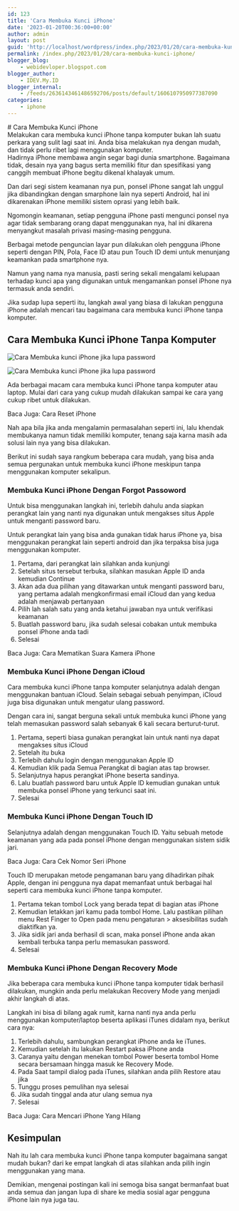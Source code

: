 ```yaml
---
id: 123
title: 'Cara Membuka Kunci iPhone'
date: '2023-01-20T00:36:00+00:00'
author: admin
layout: post
guid: 'http://localhost/wordpress/index.php/2023/01/20/cara-membuka-kunci-iphone/'
permalink: /index.php/2023/01/20/cara-membuka-kunci-iphone/
blogger_blog:
    - webidevloper.blogspot.com
blogger_author:
    - IDEV.My.ID
blogger_internal:
    - /feeds/2636143461486592706/posts/default/1606107950977387090
categories:
    - iphone
---
```


<div><div># Cara Membuka Kunci iPhone

</div>Melakukan cara membuka kunci iPhone tanpa komputer bukan lah suatu perkara yang sulit lagi saat ini. Anda bisa melakukan nya dengan mudah, dan tidak perlu ribet lagi menggunakan komputer.

<article>Hadirnya iPhone membawa angin segar bagi dunia smartphone. Bagaimana tidak, desain nya yang bagus serta memiliki fitur dan spesifikasi yang canggih membuat iPhone begitu dikenal khalayak umum.

Dan dari segi sistem keamanan nya pun, ponsel iPhone sangat lah unggul jika dibandingkan dengan smarphone lain nya seperti Android, hal ini dikarenakan iPhone memiliki sistem oprasi yang lebih baik.

Ngomongin keamanan, setiap pengguna iPhone pasti mengunci ponsel nya agar tidak sembarang orang dapat menggunakan nya, hal ini dikarena menyangkut masalah privasi masing-masing pengguna.

Berbagai metode penguncian layar pun dilakukan oleh pengguna iPhone seperti dengan PIN, Pola, Face ID atau pun Touch ID demi untuk menunjang keamankan pada smartphone nya.

Namun yang nama nya manusia, pasti sering sekali mengalami kelupaan terhadap kunci apa yang digunakan untuk mengamankan ponsel iPhone nya termasuk anda sendiri.

Jika sudap lupa seperti itu, langkah awal yang biasa di lakukan pengguna iPhone adalah mencari tau bagaimana cara membuka kunci iPhone tanpa komputer.

## <span>Cara Membuka Kunci iPhone Tanpa Komputer</span>

![Cara Membuka kunci iPhone jika lupa password](https://www.bidangtekno.com/wp-content/uploads/2020/12/Cara-Membuka-kunci-iPhone-jika-lupa-password.jpg)

<noscript>![Cara Membuka kunci iPhone jika lupa password](https://www.bidangtekno.com/wp-content/uploads/2020/12/Cara-Membuka-kunci-iPhone-jika-lupa-password.jpg)</noscript>

Ada berbagai macam cara membuka kunci iPhone tanpa komputer atau laptop. Mulai dari cara yang cukup mudah dilakukan sampai ke cara yang cukup ribet untuk dilakukan.

Baca Juga: Cara Reset iPhone

Nah apa bila jika anda mengalamin permasalahan seperti ini, lalu khendak membukanya namun tidak memiliki komputer, tenang saja karna masih ada solusi lain nya yang bisa dilakukan.

Berikut ini sudah saya rangkum beberapa cara mudah, yang bisa anda semua pergunakan untuk membuka kunci iPhone meskipun tanpa menggunakan komputer sekalipun.

### <span>Membuka Kunci iPhone Dengan Forgot Passoword</span>

Untuk bisa menggunakan langkah ini, terlebih dahulu anda siapkan perangkat lain yang nanti nya digunakan untuk mengakses situs Apple untuk menganti password baru.

Untuk perangkat lain yang bisa anda gunakan tidak harus iPhone ya, bisa menggunakan perangkat lain seperti android dan jika terpaksa bisa juga menggunakan komputer.

1. Pertama, dari perangkat lain silahkan anda kunjungi [](http://webidevloper.blogspot.com/)
2. Setelah situs tersebut terbuka, silahkan masukan Apple ID anda kemudian Continue
3. Akan ada dua pilihan yang ditawarkan untuk menganti password baru, yang pertama adalah mengkonfirmasi email iCloud dan yang kedua adalah menjawab pertanyaan
4. Pilih lah salah satu yang anda ketahui jawaban nya untuk verifikasi keamanan
5. Buatlah password baru, jika sudah selesai cobakan untuk membuka ponsel iPhone anda tadi
6. Selesai

Baca Juga: Cara Mematikan Suara Kamera iPhone

### <span>Membuka Kunci iPhone Dengan iCloud</span>

Cara membuka kunci iPhone tanpa komputer selanjutnya adalah dengan menggunakan bantuan iCloud. Selain sebagai sebuah penyimpan, iCloud juga bisa digunakan untuk mengatur ulang password.

Dengan cara ini, sangat berguna sekali untuk membuka kunci iPhone yang telah memasukan password salah sebanyak 6 kali secara berturut-turut.

1. Pertama, seperti biasa gunakan perangkat lain untuk nanti nya dapat mengakses situs iCloud
2. Setelah itu buka [](http://webidevloper.blogspot.com/)
3. Terlebih dahulu login dengan menggunakan Apple ID
4. Kemudian klik pada Semua Perangkat di bagian atas tap browser.
5. Selanjutnya hapus perangkat iPhone beserta sandinya.
6. Lalu buatlah password baru untuk Apple ID kemudian gunakan untuk membuka ponsel iPhone yang terkunci saat ini.
7. Selesai

### <span>Membuka Kunci iPhone Dengan Touch ID</span>

Selanjutnya adalah dengan menggunakan Touch ID. Yaitu sebuah metode keamanan yang ada pada ponsel iPhone dengan menggunakan sistem sidik jari.

Baca Juga: Cara Cek Nomor Seri iPhone

Touch ID merupakan metode pengamanan baru yang dihadirkan pihak Apple, dengan ini pengguna nya dapat memanfaat untuk berbagai hal seperti cara membuka kunci iPhone tanpa komputer.

1. Pertama tekan tombol Lock yang berada tepat di bagian atas iPhone
2. Kemudian letakkan jari kamu pada tombol Home. Lalu pastikan pilihan menu Rest Finger to Open pada menu pengaturan &gt; aksesibilitas sudah diaktifkan ya.
3. Jika sidik jari anda berhasil di scan, maka ponsel iPhone anda akan kembali terbuka tanpa perlu memasukan password.
4. Selesai

### <span>Membuka Kunci iPhone Dengan Recovery Mode</span>

Jika beberapa cara membuka kunci iPhone tanpa komputer tidak berhasil dilakukan, mungkin anda perlu melakukan Recovery Mode yang menjadi akhir langkah di atas.

Langkah ini bisa di bilang agak rumit, karna nanti nya anda perlu menggunakan komputer/laptop beserta aplikasi iTunes didalam nya, berikut cara nya:

1. Terlebih dahulu, sambungkan perangkat iPhone anda ke iTunes.
2. Kemudian setelah itu lakukan Restart paksa iPhone anda
3. Caranya yaitu dengan menekan tombol Power beserta tombol Home secara bersamaan hingga masuk ke Recovery Mode.
4. Pada Saat tampil dialog pada iTunes, silahkan anda pilih Restore atau jika
5. Tunggu proses pemulihan nya selesai
6. Jika sudah tinggal anda atur ulang semua nya
7. Selesai

Baca Juga: Cara Mencari iPhone Yang Hilang

## <span>Kesimpulan</span>

Nah itu lah cara membuka kunci iPhone tanpa komputer bagaimana sangat mudah bukan? dari ke empat langkah di atas silahkan anda pilih ingin menggunakan yang mana.

Demikian, mengenai postingan kali ini semoga bisa sangat bermanfaat buat anda semua dan jangan lupa di share ke media sosial agar pengguna iPhone lain nya juga tau.

</article></div>